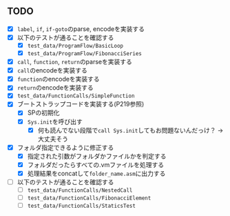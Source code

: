 ## TODO
- [x] `label`, `if`, `if-goto`のparse, encodeを実装する
- [x] 以下のテストが通ることを確認する
    - [x] `test_data/ProgramFlow/BasicLoop`
    - [x] `test_data/ProgramFlow/FibonacciSeries`
- [x] `call`, `function`, `return`のparseを実装する
- [x] `call`のencodeを実装する
- [x] `function`のencodeを実装する
- [x] `return`のencodeを実装する
- [x] `test_data/FunctionCalls/SimpleFunction`
- [x] ブートストラップコードを実装する(P219参照)
    - [x] SPの初期化
    - [x] `Sys.init`を呼び出す
        - [x] 何も読んでない段階で`call Sys.init`してもお問題ないんだっけ？ -> 大丈夫そう
- [x] フォルダ指定できるように修正する
    - [x] 指定された引数がフォルダかファイルかを判定する
    - [x] フォルダだったらすべての.vmファイルを処理する
    - [x] 処理結果をconcatして`folder_name.asm`に出力する
- [ ] 以下のテストが通ることを確認する
    - [ ] `test_data/FunctionCalls/NestedCall`
    - [ ] `test_data/FunctionCalls/FibonacciElement`
    - [ ] `test_data/FunctionCalls/StaticsTest`
